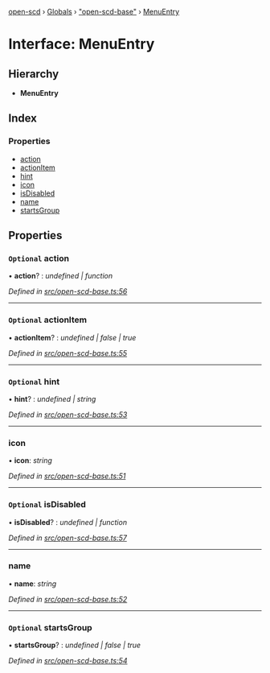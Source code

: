 [open-scd](../README.md) › [Globals](../globals.md) › ["open-scd-base"](../modules/_open_scd_base_.md) › [MenuEntry](_open_scd_base_.menuentry.md)

# Interface: MenuEntry

## Hierarchy

* **MenuEntry**

## Index

### Properties

* [action](_open_scd_base_.menuentry.md#optional-action)
* [actionItem](_open_scd_base_.menuentry.md#optional-actionitem)
* [hint](_open_scd_base_.menuentry.md#optional-hint)
* [icon](_open_scd_base_.menuentry.md#icon)
* [isDisabled](_open_scd_base_.menuentry.md#optional-isdisabled)
* [name](_open_scd_base_.menuentry.md#name)
* [startsGroup](_open_scd_base_.menuentry.md#optional-startsgroup)

## Properties

### `Optional` action

• **action**? : *undefined | function*

*Defined in [src/open-scd-base.ts:56](https://github.com/openscd/open-scd/blob/a0d6da1/src/open-scd-base.ts#L56)*

___

### `Optional` actionItem

• **actionItem**? : *undefined | false | true*

*Defined in [src/open-scd-base.ts:55](https://github.com/openscd/open-scd/blob/a0d6da1/src/open-scd-base.ts#L55)*

___

### `Optional` hint

• **hint**? : *undefined | string*

*Defined in [src/open-scd-base.ts:53](https://github.com/openscd/open-scd/blob/a0d6da1/src/open-scd-base.ts#L53)*

___

###  icon

• **icon**: *string*

*Defined in [src/open-scd-base.ts:51](https://github.com/openscd/open-scd/blob/a0d6da1/src/open-scd-base.ts#L51)*

___

### `Optional` isDisabled

• **isDisabled**? : *undefined | function*

*Defined in [src/open-scd-base.ts:57](https://github.com/openscd/open-scd/blob/a0d6da1/src/open-scd-base.ts#L57)*

___

###  name

• **name**: *string*

*Defined in [src/open-scd-base.ts:52](https://github.com/openscd/open-scd/blob/a0d6da1/src/open-scd-base.ts#L52)*

___

### `Optional` startsGroup

• **startsGroup**? : *undefined | false | true*

*Defined in [src/open-scd-base.ts:54](https://github.com/openscd/open-scd/blob/a0d6da1/src/open-scd-base.ts#L54)*
